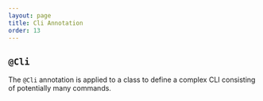```yaml
---
layout: page
title: Cli Annotation
order: 13
---
```


## `@Cli`

The `@Cli` annotation is applied to a class to define a complex CLI consisting of potentially many commands.